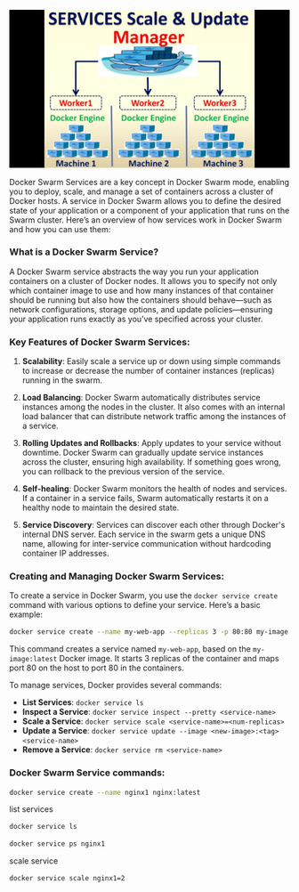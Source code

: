 ![swarm_service](../assets/72-swarm_service.jpg)

Docker Swarm Services are a key concept in Docker Swarm mode, enabling you to deploy, scale, and manage a set of containers across a cluster of Docker hosts. A service in Docker Swarm allows you to define the desired state of your application or a component of your application that runs on the Swarm cluster. Here’s an overview of how services work in Docker Swarm and how you can use them:

### What is a Docker Swarm Service?

A Docker Swarm service abstracts the way you run your application containers on a cluster of Docker nodes. It allows you to specify not only which container image to use and how many instances of that container should be running but also how the containers should behave—such as network configurations, storage options, and update policies—ensuring your application runs exactly as you’ve specified across your cluster.

### Key Features of Docker Swarm Services:

1. **Scalability**: Easily scale a service up or down using simple commands to increase or decrease the number of container instances (replicas) running in the swarm.

2. **Load Balancing**: Docker Swarm automatically distributes service instances among the nodes in the cluster. It also comes with an internal load balancer that can distribute network traffic among the instances of a service.

3. **Rolling Updates and Rollbacks**: Apply updates to your service without downtime. Docker Swarm can gradually update service instances across the cluster, ensuring high availability. If something goes wrong, you can rollback to the previous version of the service.

4. **Self-healing**: Docker Swarm monitors the health of nodes and services. If a container in a service fails, Swarm automatically restarts it on a healthy node to maintain the desired state.

5. **Service Discovery**: Services can discover each other through Docker's internal DNS server. Each service in the swarm gets a unique DNS name, allowing for inter-service communication without hardcoding container IP addresses.

### Creating and Managing Docker Swarm Services:

To create a service in Docker Swarm, you use the `docker service create` command with various options to define your service. Here’s a basic example:

```sh
docker service create --name my-web-app --replicas 3 -p 80:80 my-image:latest
```

This command creates a service named `my-web-app`, based on the `my-image:latest` Docker image. It starts 3 replicas of the container and maps port 80 on the host to port 80 in the containers.

To manage services, Docker provides several commands:

- **List Services**: `docker service ls`
- **Inspect a Service**: `docker service inspect --pretty <service-name>`
- **Scale a Service**: `docker service scale <service-name>=<num-replicas>`
- **Update a Service**: `docker service update --image <new-image>:<tag> <service-name>`
- **Remove a Service**: `docker service rm <service-name>`


### Docker Swarm Service commands:

```sh
docker service create --name nginx1 nginx:latest
```

list services

```sh
docker service ls
```

```sh
docker service ps nginx1
```

scale service

```sh
docker service scale nginx1=2
```